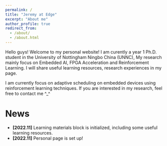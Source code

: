 ```yaml
---
permalink: /
title: "Jeremy at Edge"
excerpt: "About me"
author_profile: true
redirect_from: 
  - /about/
  - /about.html
---
```


Hello guys! Welcome to my personal website! I am curently a year 1 Ph.D. student in the University of Nottingham Ningbo China (UNNC), My research mainly focus on Embedded AI, FPGA Acceleration and Reinforcement Learning. I will share useful learning resources, research experiences in my page. 

I am currently focus on adaptive scheduling on embedded devices using reinforcement learning techniques. If you are interested in my research, feel free to contact me ^_^

News
======
* **[2022.11]** Learning materials block is initialized, including some useful learning resources.
* **[2022.11]** Personal page is set up!
